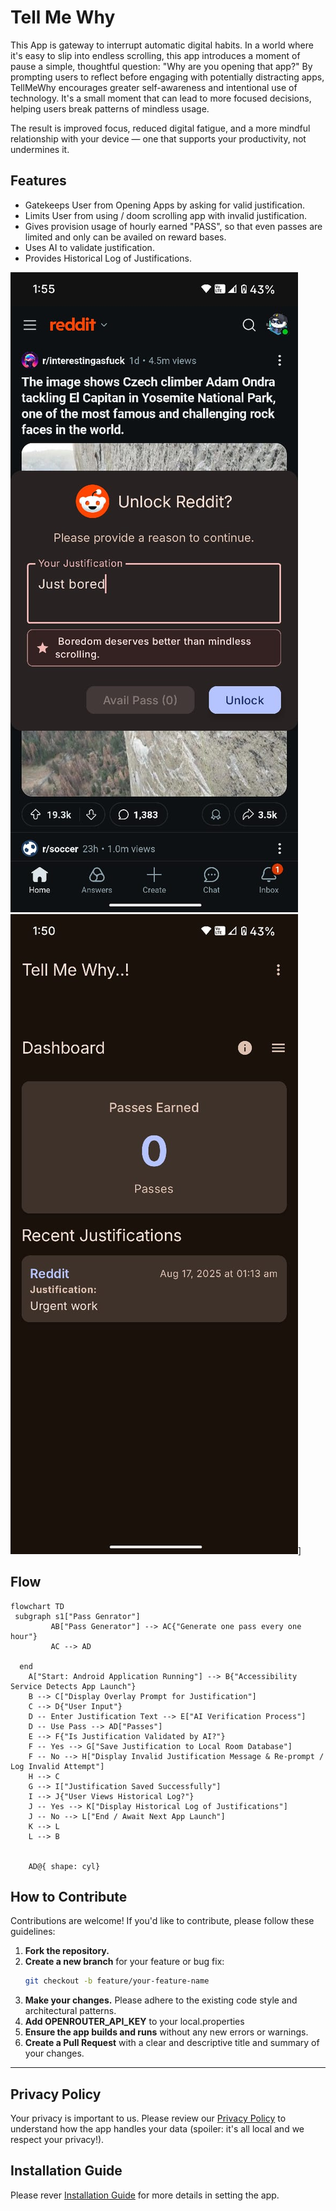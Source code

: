 # Tell Me Why

This App is gateway to  interrupt automatic digital habits. In a world where it's easy to slip into endless scrolling, this app introduces a moment of pause  a simple, thoughtful question: "Why are you opening that app?" By prompting users to reflect before engaging with potentially distracting apps, TellMeWhy encourages greater self-awareness and intentional use of technology. It's a small moment that can lead to more focused decisions, helping users break patterns of mindless usage.

The result is improved focus, reduced digital fatigue, and a more mindful relationship with your device — one that supports your productivity, not undermines it.

## Features
* Gatekeeps User from Opening Apps by asking for valid justification.
* Limits User from using / doom scrolling app with invalid justification.
* Gives provision usage of hourly earned "PASS", so that even passes are limited and only can be availed on reward bases.
* Uses AI to validate justification.
* Provides Historical Log of Justifications.

![justification prompt](assets/justification_prompt.jpeg)
![dashboard](assets/dashboard.jpeg)]


## Flow
```mermaid
flowchart TD
 subgraph s1["Pass Genrator"]
         AB["Pass Generator"] --> AC{"Generate one pass every one hour"}
         AC --> AD

  end
    A["Start: Android Application Running"] --> B{"Accessibility Service Detects App Launch"}
    B --> C["Display Overlay Prompt for Justification"]
    C --> D{"User Input"}
    D -- Enter Justification Text --> E["AI Verification Process"]
    D -- Use Pass --> AD["Passes"]
    E --> F{"Is Justification Validated by AI?"}
    F -- Yes --> G["Save Justification to Local Room Database"]
    F -- No --> H["Display Invalid Justification Message & Re-prompt / Log Invalid Attempt"]
    H --> C
    G --> I["Justification Saved Successfully"]
    I --> J{"User Views Historical Log?"}
    J -- Yes --> K["Display Historical Log of Justifications"]
    J -- No --> L["End / Await Next App Launch"]
    K --> L
    L --> B
   

    AD@{ shape: cyl}
```
## How to Contribute

Contributions are welcome! If you'd like to contribute, please follow these guidelines:

1.  **Fork the repository.**
2.  **Create a new branch** for your feature or bug fix:
    ```bash
    git checkout -b feature/your-feature-name
    ```
3.  **Make your changes.** Please adhere to the existing code style and architectural patterns.
4.  **Add OPENROUTER_API_KEY** to your local.properties
5.  **Ensure the app builds and runs** without any new errors or warnings.
6.  **Create a Pull Request** with a clear and descriptive title and summary of your changes.

---

## Privacy Policy
Your privacy is important to us. Please review our [Privacy Policy](assets/PRIVACY_POLICY.md) to understand how the app handles your data (spoiler: it's all local and we respect your privacy!).

## Installation Guide
Please rever [Installation Guide](assets/INSTALLATION_GUIDE.md) for more details in setting the app.